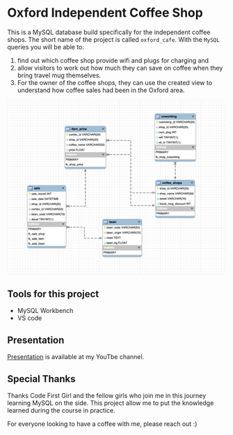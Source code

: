 # Oxford Independent Coffee Shop

This is a MySQL database build specifically for the independent coffee shops. The short name of the project is called `oxford_cafe`. With the `MySQL` queries you will be able to: 

1. find out which coffee shop provide wifi and plugs for charging and 
2. allow visitors to work out how much they can save on coffee when they bring travel mug themselves. 
3. For the owner of the coffee shops, they can use the created view to understand how coffee sales had been in the Oxford area.

![ER diagram for the oxford_cafe](https://github.com/WhySeeYC/oxford_cafe/blob/main/oxford_cafe_ER_diagram.png)

## Tools for this project
- MySQL Workbench
- VS code

## Presentation
[Presentation](https://youtu.be/JTrJInBJDvg) is available at my YouTbe channel.

## Special Thanks

Thanks Code First Girl and the fellow girls who join me in this journey learning MySQL on the side. This project allow me to put the knowledge learned during the course in practice. 

For everyone looking to have a coffee with me, please reach out :)
